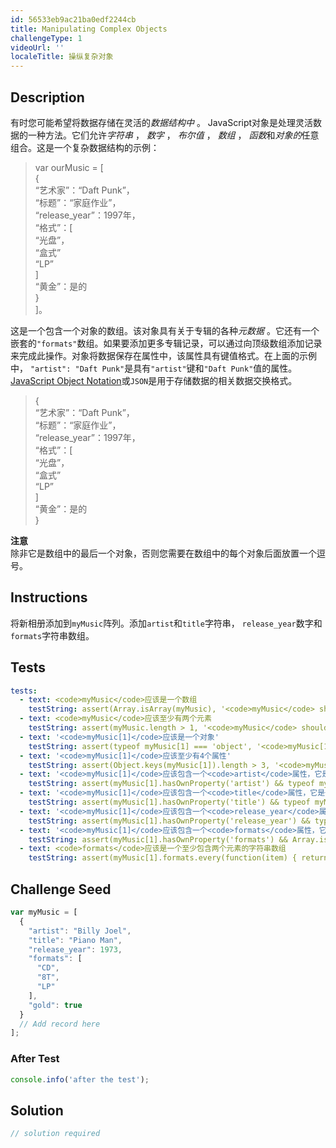 ```yaml
---
id: 56533eb9ac21ba0edf2244cb
title: Manipulating Complex Objects
challengeType: 1
videoUrl: ''
localeTitle: 操纵复杂对象
---
```


## Description
<section id="description">有时您可能希望将数据存储在灵活的<dfn>数据结构中</dfn> 。 JavaScript对象是处理灵活数据的一种方法。它们允许<dfn>字符串</dfn> ， <dfn>数字</dfn> ， <dfn>布尔值</dfn> ， <dfn>数组</dfn> ， <dfn>函数</dfn>和<dfn>对象的</dfn>任意组合。这是一个复杂数据结构的示例： <blockquote> var ourMusic = [ <br> { <br> “艺术家”：“Daft Punk”， <br> “标题”：“家庭作业”， <br> “release_year”：1997年， <br> “格式”：[ <br> “光盘”， <br> “盒式” <br> “LP” <br> ] <br> “黄金”：是的<br> } <br> ]。 </blockquote>这是一个包含一个对象的数组。该对象具有关于专辑的各种<dfn>元数据</dfn> 。它还有一个嵌套的<code>&quot;formats&quot;</code>数组。如果要添加更多专辑记录，可以通过向顶级数组添加记录来完成此操作。对象将数据保存在属性中，该属性具有键值格式。在上面的示例中， <code>&quot;artist&quot;: &quot;Daft Punk&quot;</code>是具有<code>&quot;artist&quot;</code>键和<code>&quot;Daft Punk&quot;</code>值的属性。 <a href="http://www.json.org/" target="_blank">JavaScript Object Notation</a>或<code>JSON</code>是用于存储数据的相关数据交换格式。 <blockquote> { <br> “艺术家”：“Daft Punk”， <br> “标题”：“家庭作业”， <br> “release_year”：1997年， <br> “格式”：[ <br> “光盘”， <br> “盒式” <br> “LP” <br> ] <br> “黄金”：是的<br> } </blockquote> <strong>注意</strong> <br>除非它是数组中的最后一个对象，否则您需要在数组中的每个对象后面放置一个逗号。 </section>

## Instructions
<section id="instructions">将新相册添加到<code>myMusic</code>阵列。添加<code>artist</code>和<code>title</code>字符串， <code>release_year</code>数字和<code>formats</code>字符串数组。 </section>

## Tests
<section id='tests'>

```yml
tests:
  - text: <code>myMusic</code>应该是一个数组
    testString: assert(Array.isArray(myMusic), '<code>myMusic</code> should be an array');
  - text: <code>myMusic</code>应该至少有两个元素
    testString: assert(myMusic.length > 1, '<code>myMusic</code> should have at least two elements');
  - text: '<code>myMusic[1]</code>应该是一个对象'
    testString: assert(typeof myMusic[1] === 'object', '<code>myMusic[1]</code> should be an object');
  - text: '<code>myMusic[1]</code>应该至少有4个属性'
    testString: assert(Object.keys(myMusic[1]).length > 3, '<code>myMusic[1]</code> should have at least 4 properties');
  - text: '<code>myMusic[1]</code>应该包含一个<code>artist</code>属性，它是一个字符串'
    testString: assert(myMusic[1].hasOwnProperty('artist') && typeof myMusic[1].artist === 'string', '<code>myMusic[1]</code> should contain an <code>artist</code> property which is a string');
  - text: '<code>myMusic[1]</code>应该包含一个<code>title</code>属性，它是一个字符串'
    testString: assert(myMusic[1].hasOwnProperty('title') && typeof myMusic[1].title === 'string', '<code>myMusic[1]</code> should  contain a <code>title</code> property which is a string');
  - text: '<code>myMusic[1]</code>应该包含一个<code>release_year</code>属性，它是一个数字'
    testString: assert(myMusic[1].hasOwnProperty('release_year') && typeof myMusic[1].release_year === 'number', '<code>myMusic[1]</code> should contain a <code>release_year</code> property which is a number');
  - text: '<code>myMusic[1]</code>应该包含一个<code>formats</code>属性，它是一个数组'
    testString: assert(myMusic[1].hasOwnProperty('formats') && Array.isArray(myMusic[1].formats), '<code>myMusic[1]</code> should contain a <code>formats</code> property which is an array');
  - text: <code>formats</code>应该是一个至少包含两个元素的字符串数组
    testString: assert(myMusic[1].formats.every(function(item) { return (typeof item === "string")}) && myMusic[1].formats.length > 1, '<code>formats</code> should be an array of strings with at least two elements');

```

</section>

## Challenge Seed
<section id='challengeSeed'>

<div id='js-seed'>

```js
var myMusic = [
  {
    "artist": "Billy Joel",
    "title": "Piano Man",
    "release_year": 1973,
    "formats": [
      "CD",
      "8T",
      "LP"
    ],
    "gold": true
  }
  // Add record here
];

```

</div>


### After Test
<div id='js-teardown'>

```js
console.info('after the test');
```

</div>

</section>

## Solution
<section id='solution'>

```js
// solution required
```
</section>
